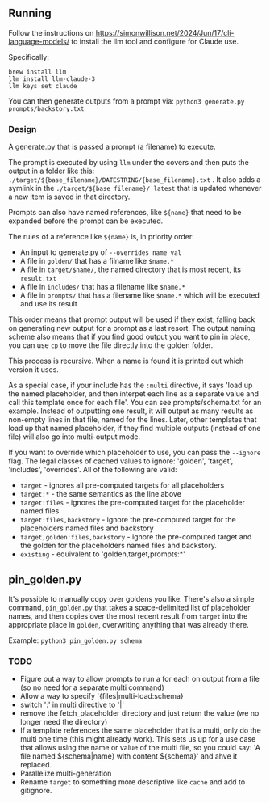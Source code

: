 ## Running

Follow the instructions on https://simonwillison.net/2024/Jun/17/cli-language-models/ to install the llm tool and configure for Claude use.

Specifically:

```
brew install llm
llm install llm-claude-3
llm keys set claude
```

You can then generate outputs from a prompt via: `python3 generate.py prompts/backstory.txt`

### Design

A generate.py that is passed a prompt (a filename) to execute.

The prompt is executed by using `llm` under the covers and then puts the output in a folder like this: `./target/${base_filename}/DATESTRING/{base_filename}.txt` . It also adds a symlink in the `./target/${base_filename}/_latest` that is updated whenever a new item is saved in that directory.

Prompts can also have named references, like `${name}` that need to be expanded before the prompt can be executed.

The rules of a reference like `${name}` is, in priority order:
- An input to generate.py of `--overrides name val`
- A file in `golden/` that has a filname like `$name.*`
- A file in `target/$name/`, the named directory that is most recent, its `result.txt`
- A file in `includes/` that has a filename like `$name.*`
- A file in `prompts/` that has a filename like `$name.*` which will be executed and use its result

This order means that prompt output will be used if they exist, falling back on generating new output for a prompt as a last resort. The output naming scheme also means that if you find good output you want to pin in place, you can use `cp` to move the file directly into the golden folder.

This process is recursive. When a name is found it is printed out which version it uses.

As a special case, if your include has the `:multi` directive, it says 'load up the named placeholder, and then interpet each line as a separate value and call this template once for each file'. You can see prompts/schema.txt for an example. Instead of outputting one result, it will output as many results as non-empty lines in that file, named for the lines. Later, other templates that load up that named placeholder, if they find multiple outputs (instead of one file) will also go into multi-output mode.

If you want to override which placeholder to use, you can pass the `--ignore` flag. The legal classes of cached values to ignore: 'golden', 'target', 'includes', 'overrides'. All of the following are valid:
- `target` - ignores all pre-computed targets for all placeholders
- `target:*` - the same semantics as the line above
- `target:files` - ignores the pre-computed target for the placeholder named files
- `target:files,backstory` - ignore the pre-computed target for the placeholders named files and backstory
- `target,golden:files,backstory` - ignore the pre-computed target and the golden for the placeholders named files and backstory.
- `existing` - equivalent to 'golden,target,prompts:*'

## pin_golden.py

It's possible to manually copy over goldens you like. There's also a simple command, `pin_golden.py` that takes a space-delimited list of placeholder names, and then copies over the most recent result from `target` into the appropriate place in `golden`, overwriting anything that was already there.

Example: `python3 pin_golden.py schema`

### TODO
- Figure out a way to allow prompts to run a for each on output from a file (so no need for a separate multi command)
- Allow a way to specify `{files|multi-load:schema}
- switch ':' in multi directive to '|'
- remove the fetch_placeholder directory and just return the value (we no longer need the directory)
- If a template references the same placeholder that is a multi, only do the multi one time (this might already work). This sets us up for a use case that allows using the name or value of the multi file, so you could say: 'A file named ${schema|name} with content ${schema}' and ahve it replaced.
- Parallelize multi-generation
- Rename `target` to something more descriptive like `cache` and add to gitignore.